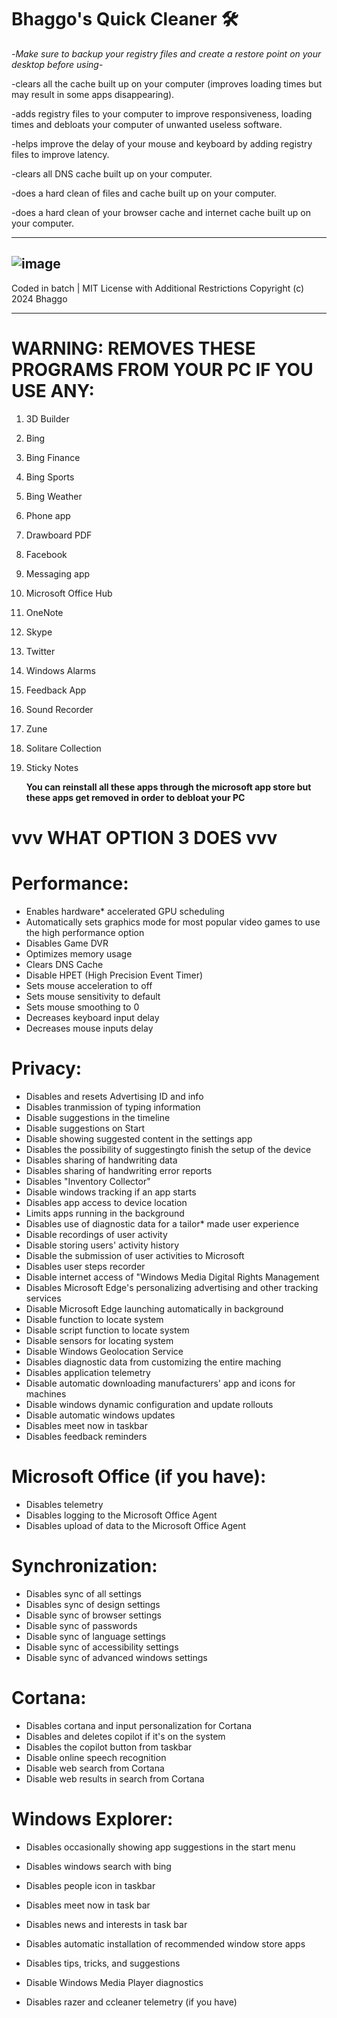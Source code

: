 # Bhaggo's Quick Cleaner 🛠

-*Make sure to backup your registry files and create a restore point on your desktop before using*-


-clears all the cache built up on your computer (improves loading times but may result in some apps disappearing).

-adds registry files to your computer to improve responsiveness, loading times and debloats your computer of unwanted useless software.

-helps improve the delay of your mouse and keyboard by adding registry files to improve latency.

-clears all DNS cache built up on your computer.

-does a hard clean of files and cache built up on your computer.

-does a hard clean of your browser cache and internet cache built up on your computer.

----
![image](https://github.com/Bhaggo/Bhaggos-Quick-Cleaner/assets/60365231/17a7455f-155c-4bdf-adc2-06a43bd279e9)
---

Coded in batch     |     MIT License with Additional Restrictions Copyright (c) 2024 Bhaggo

---

# WARNING: REMOVES THESE PROGRAMS FROM YOUR PC IF YOU USE ANY:
1. 3D Builder
2. Bing
3. Bing Finance
4. Bing Sports
5. Bing Weather
6. Phone app
7. Drawboard PDF
8. Facebook
9. Messaging app
10. Microsoft Office Hub
11. OneNote
12. Skype
13. Twitter
14. Windows Alarms
15. Feedback App
16. Sound Recorder
17. Zune
18. Solitare Collection
19. Sticky Notes

    **You can reinstall all these apps through the microsoft app store but these apps get removed in order to debloat your PC**

# vvv WHAT OPTION 3 DOES vvv
# Performance:

* Enables hardware* accelerated GPU scheduling
* Automatically sets graphics mode for most popular video games to use the high performance option
* Disables Game DVR
* Optimizes memory usage
* Clears DNS Cache
* Disable HPET (High Precision Event Timer)
* Sets mouse acceleration to off
* Sets mouse sensitivity to default
* Sets mouse smoothing to 0
* Decreases keyboard input delay
* Decreases mouse inputs delay


# Privacy:

* Disables and resets Advertising ID and info
* Disables tranmission of typing information
* Disable suggestions in the timeline
* Disable suggestions on Start
* Disable showing suggested content in the settings app
* Disables the possibility of suggestingto finish the setup of the device
* Disables sharing of handwriting data
* Disables sharing of handwriting error reports
* Disables "Inventory Collector"
* Disable windows tracking if an app starts
* Disables app access to device location
* Limits apps running in the background
* Disables use of diagnostic data for a tailor* made user experience
* Disable recordings of user activity
* Disable storing users' activity history
* Disable the submission of user activities to Microsoft
* Disables user steps recorder
* Disable internet access of "Windows Media Digital Rights Management
* Disables Microsoft Edge's personalizing advertising and other tracking services
* Disable Microsoft Edge launching automatically in background
* Disable function to locate system
* Disable script function to locate system
* Disable sensors for locating system
* Disable Windows Geolocation Service
* Disables diagnostic data from customizing the entire maching
* Disables application telemetry
* Disable automatic downloading manufacturers' app and icons for machines
* Disable windows dynamic configuration and update rollouts
* Disable automatic windows updates
* Disables meet now in taskbar
* Disables feedback reminders

# Microsoft Office (if you have):
* Disables telemetry
* Disables logging to the Microsoft Office Agent
* Disables upload of data to the Microsoft Office Agent

# Synchronization:

* Disables sync of all settings
* Disables sync of design settings
* Disable sync of browser settings
* Disable sync of passwords
* Disable sync of language settings
* Disable sync of accessibility settings
* Disable sync of advanced windows settings

# Cortana:

* Disables cortana and input personalization for Cortana
* Disables and deletes copilot if it's on the system
* Disables the copilot button from taskbar
* Disable online speech recognition
* Disable web search from Cortana
* Disable web results in search from Cortana


# Windows Explorer:

* Disables occasionally showing app suggestions in the start menu
* Disables windows search with bing
* Disables people icon in taskbar
* Disables meet now in task bar
* Disables news and interests in task bar
* Disables automatic installation of recommended window store apps
* Disables tips, tricks, and suggestions
* Disable Windows Media Player diagnostics

* Disables razer and ccleaner telemetry (if you have)
